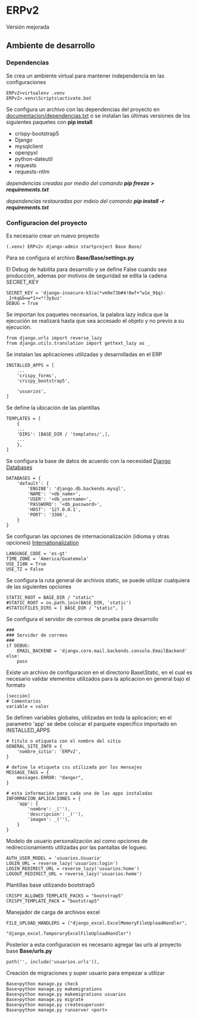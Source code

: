 # ERPv2
Versión mejorada

## Ambiente de desarrollo

### Dependencias

Se crea un ambiente virtual para mantener independencia en las configuraciones

    ERPv2>virtualenv .venv
    ERPv2>.venv\Scripts\activate.bat

Se configura un archivo con las dependencias del proyecto en [documentacion/dependencias.txt](/documentacion/dependencias.txt) o se instalan las últimas versiones de los siguientes paquetes con __pip install__

+ crispy-bootstrap5
+ Django
+ mysqlclient
+ openpyxl
+ python-dateutil
+ requests
+ requests-ntlm

*dependencias creadas por medio del comando __pip freeze > requirements.txt__*

*dependencias restauradas por mdeio del comando __pip install -r requirements.txt__*

### Configuracion del proyecto

Es necesario crear un nuevo proyecto

    (.venv) ERPv2> django-admin startproject Base Base/

Para se configura el archivo __Base/Base/settings.py__

El Debug de habilita para desarrollo y se define False cuando sea producción, ademas por motivos de seguridad se edita la cadena SECRET_KEY

    SECRET_KEY = 'django-insecure-k5)a(*vm9e73b#4!0wf+^w1e_9$q)-_1+kq&b=w*1+=*!3y$uz'
    DEBUG = True

Se importan los paquetes necesarios, la palabra lazy indica que la ejecución se realizará hasta que sea accesado el objeto y no previo a su ejecución.

    from django.urls import reverse_lazy
    from django.utils.translation import gettext_lazy as _

Se instalan las aplicaciones utilizadas y desarrolladas en el ERP 

    INSTALLED_APPS = [
        ...
        'crispy_forms',
        'crispy_bootstrap5',
    
        'usuarios',
    ]

Se define la ubicación de las plantillas

    TEMPLATES = [
        {
        ...
        'DIRS': [BASE_DIR / 'templates/',],
        ...
        },
    ]

Se configura la base de datos de acuerdo con la necesidad [Django Databases](https://docs.djangoproject.com/en/4.1/ref/settings/#databases)

    DATABASES = {
        'default': {
            'ENGINE': 'django.db.backends.mysql',
            'NAME': '<db_name>',
            'USER': '<db_username>',
            'PASSWORD': '<db_password>',
            'HOST': '127.0.0.1',
            'PORT': '3306',
        }
    }

Se configuran las opciones de internacionalización (idioma y otras opciones) [Internationalization](https://docs.djangoproject.com/en/4.1/topics/i18n/)

    LANGUAGE_CODE = 'es-gt'
    TIME_ZONE = 'America/Guatemala'
    USE_I18N = True
    USE_TZ = False

Se configura la ruta general de archivos static, se puede utilizar cualquiera de las siguientes opciones

    STATIC_ROOT = BASE_DIR / "static"
    #STATIC_ROOT = os.path.join(BASE_DIR, 'static')
    #STATICFILES_DIRS = [ BASE_DIR / "static", ]

Se configura el servidor de correos de prueba para desarrollo

    ###
    ### Servidor de correos
    ###
    if DEBUG:
        EMAIL_BACKEND = 'django.core.mail.backends.console.EmailBackend'
    else:
        pass

Existe un archivo de configuracion en el directorio Base\Static, en el cual es necesario validar elementos utilizados para la aplicacion en general bajo el formato 

    [sección]
    # Comentarios
    variable = valor

Se definen variables globales, utilizadas en toda la aplicacion; en el parametro 'app' se debe colocar el parquete especifico importado en INSTALLED_APPS

    # titulo o etiqueta con el nombre del sitio 
    GENERAL_SITE_INFO = {
        'nombre_sitio': 'ERPv2',
    }

    # define la etiqueta css utilizada por los mensajes
    MESSAGE_TAGS = {
        messages.ERROR: "danger",
    }

    # esta información para cada una de las apps instaladas
    INFORMACION_APLICACIONES = {
        'app': {
            'nombre': _(''),
            'descripcion': _(''),
            'imagen': _(''),
        }
    }

Modelo de usuario personalización así como opciones de redireccionamiento utilizadas por las pantallas de logueo.

    AUTH_USER_MODEL = 'usuarios.Usuario'
    LOGIN_URL = reverse_lazy('usuarios:login')
    LOGIN_REDIRECT_URL = reverse_lazy('usuarios:home')
    LOGOUT_REDIRECT_URL = reverse_lazy('usuarios:home')

Plantillas base utilizando bootstrap5

    CRISPY_ALLOWED_TEMPLATE_PACKS = "bootstrap5"
    CRISPY_TEMPLATE_PACK = "bootstrap5"

Manejador de carga de archivos excel

    FILE_UPLOAD_HANDLERS = ("django_excel.ExcelMemoryFileUploadHandler",
                            "django_excel.TemporaryExcelFileUploadHandler")

Posterior a esta configuracion es necesario agregar las urls al proyecto base __Base/urls.py__

    path('', include('usuarios.urls')),

Creación de migraciones y super usuario para empezar a utilizar

    Base>python manage.py check
    Base>python manage.py makemigrations
    Base>python manage.py makemigrations usuarios
    Base>python manage.py migrate
    Base>python manage.py createsuperuser
    Base>python manage.py runserver <port>